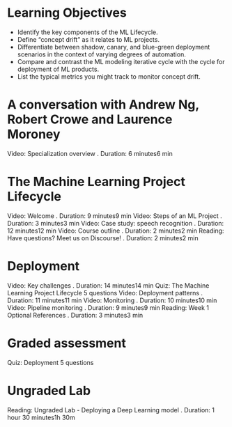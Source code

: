 # Learning Objectives

* Identify the key components of the ML Lifecycle.
* Define “concept drift” as it relates to ML projects.
* Differentiate between shadow, canary, and blue-green deployment scenarios in the context of varying degrees of automation.
* Compare and contrast the ML modeling iterative cycle with the cycle for deployment of ML products.
* List the typical metrics you might track to monitor concept drift.

# A conversation with Andrew Ng, Robert Crowe and Laurence Moroney

Video: Specialization overview
. Duration: 6 minutes6 min

# The Machine Learning Project Lifecycle

Video: Welcome
. Duration: 9 minutes9 min
Video: Steps of an ML Project
. Duration: 3 minutes3 min
Video: Case study: speech recognition
. Duration: 12 minutes12 min
Video: Course outline
. Duration: 2 minutes2 min
Reading: Have questions? Meet us on Discourse!
. Duration: 2 minutes2 min

# Deployment

Video: Key challenges
. Duration: 14 minutes14 min
Quiz: The Machine Learning Project Lifecycle
5 questions
Video: Deployment patterns
. Duration: 11 minutes11 min
Video: Monitoring
. Duration: 10 minutes10 min
Video: Pipeline monitoring
. Duration: 9 minutes9 min
Reading: Week 1 Optional References
. Duration: 3 minutes3 min

# Graded assessment

Quiz: Deployment
5 questions

# Ungraded Lab

Reading: Ungraded Lab - Deploying a Deep Learning model
. Duration: 1 hour 30 minutes1h 30m